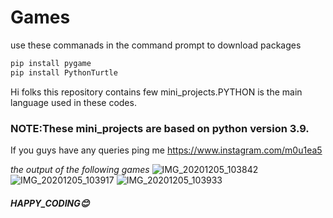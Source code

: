# Games

use these commanads in the command prompt  to download packages
```python
pip install pygame
pip install PythonTurtle
```

Hi folks this repository contains few mini_projects.PYTHON is the main language used in these codes.

### NOTE:These mini_projects are based on python version 3.9.
If you guys have any queries ping me  <https://www.instagram.com/m0u1ea5>

*the output of the following games*
![IMG_20201205_103842](https://user-images.githubusercontent.com/74062509/101234578-aabfb300-36e6-11eb-97bc-923087ee5a6c.jpg)
![IMG_20201205_103917](https://user-images.githubusercontent.com/74062509/101234606-e6f31380-36e6-11eb-909e-788327017f47.jpg)
![IMG_20201205_103933](https://user-images.githubusercontent.com/74062509/101234618-f6725c80-36e6-11eb-96f5-b357a09baabd.jpg)

##### HAPPY_CODING😊

